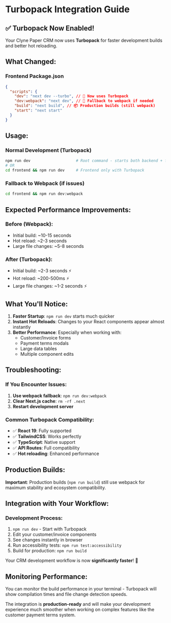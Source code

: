 # Turbopack Integration Guide

## ✅ Turbopack Now Enabled!

Your Clyne Paper CRM now uses **Turbopack** for faster development builds and better hot reloading.

## What Changed:

### Frontend Package.json

```json
{
  "scripts": {
    "dev": "next dev --turbo", // 🚀 Now uses Turbopack
    "dev:webpack": "next dev", // 🔄 Fallback to webpack if needed
    "build": "next build", // 📦 Production builds (still webpack)
    "start": "next start"
  }
}
```

## Usage:

### **Normal Development (Turbopack)**

```bash
npm run dev                    # Root command - starts both backend + frontend with Turbopack
# OR
cd frontend && npm run dev     # Frontend only with Turbopack
```

### **Fallback to Webpack (if issues)**

```bash
cd frontend && npm run dev:webpack
```

## Expected Performance Improvements:

### Before (Webpack):

- Initial build: ~10-15 seconds
- Hot reload: ~2-3 seconds
- Large file changes: ~5-8 seconds

### After (Turbopack):

- Initial build: ~2-3 seconds ⚡
- Hot reload: ~200-500ms ⚡
- Large file changes: ~1-2 seconds ⚡

## What You'll Notice:

1. **Faster Startup**: `npm run dev` starts much quicker
2. **Instant Hot Reloads**: Changes to your React components appear almost instantly
3. **Better Performance**: Especially when working with:
   - Customer/Invoice forms
   - Payment terms modals
   - Large data tables
   - Multiple component edits

## Troubleshooting:

### If You Encounter Issues:

1. **Use webpack fallback**: `npm run dev:webpack`
2. **Clear Next.js cache**: `rm -rf .next`
3. **Restart development server**

### Common Turbopack Compatibility:

- ✅ **React 19**: Fully supported
- ✅ **TailwindCSS**: Works perfectly
- ✅ **TypeScript**: Native support
- ✅ **API Routes**: Full compatibility
- ✅ **Hot reloading**: Enhanced performance

## Production Builds:

**Important**: Production builds (`npm run build`) still use webpack for maximum stability and ecosystem compatibility.

## Integration with Your Workflow:

### Development Process:

1. `npm run dev` - Start with Turbopack
2. Edit your customer/invoice components
3. See changes instantly in browser
4. Run accessibility tests: `npm run test:accessibility`
5. Build for production: `npm run build`

Your CRM development workflow is now **significantly faster**! 🚀

## Monitoring Performance:

You can monitor the build performance in your terminal - Turbopack will show compilation times and file change detection speeds.

The integration is **production-ready** and will make your development experience much smoother when working on complex features like the customer payment terms system.
